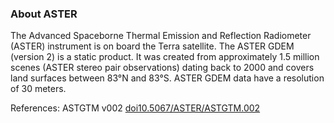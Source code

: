 ### About ASTER
The Advanced Spaceborne Thermal Emission and Reflection Radiometer (ASTER) instrument is on board the Terra satellite. The ASTER GDEM (version 2) is a static product. It was created from approximately 1.5 million scenes (ASTER stereo pair observations) dating back to 2000 and covers land surfaces between 83°N and 83°S. ASTER GDEM data have a resolution of 30 meters.

References: ASTGTM v002 [doi10.5067/ASTER/ASTGTM.002](https://doi.org/10.5067/ASTER/ASTGTM.002)


